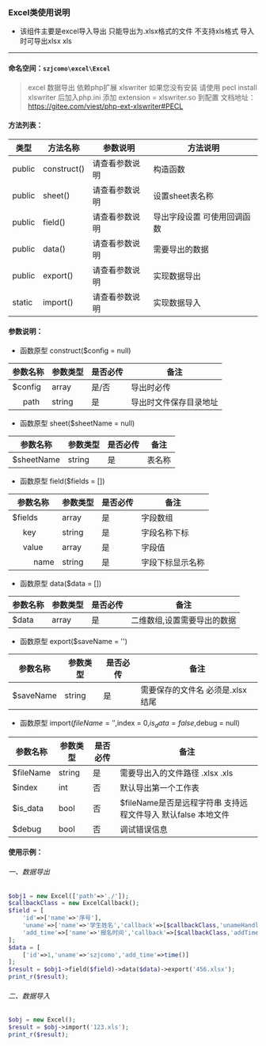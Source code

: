 ### Excel类使用说明

- 该组件主要是excel导入导出  只能导出为.xlsx格式的文件 不支持xls格式 导入时可导出xlsx xls

-------------

#### 命名空间：` szjcomo\excel\Excel ` 
                    
>excel 数据导出 依赖php扩展 xlswriter 如果您没有安装 请使用 pecl install xlswriter 后加入php.ini  添加 extension = xlswriter.so 到配置 文档地址：https://gitee.com/viest/php-ext-xlswriter#PECL

#### 方法列表：

|  类型 | 方法名称   | 参数说明  |  方法说明 |
| ------------ | ------------ | ------------ | ------------ |
| public  | construct()  | 请查看参数说明  | 构造函数  |
| public  | sheet()  | 请查看参数说明  | 设置sheet表名称  |
| public  | field()  | 请查看参数说明  | 导出字段设置 可使用回调函数  |
| public  | data()  | 请查看参数说明  | 需要导出的数据  |
| public  | export()  | 请查看参数说明  | 实现数据导出  |
| static  | import()  | 请查看参数说明  | 实现数据导入  |



#### 参数说明：
- 函数原型 construct($config = null)

|   参数名称| 参数类型  | 是否必传  |  备注 |
| ------------ | ------------ | ------------ | ------------ |
|  $config | array  | 是/否  | 导出时必传 |
|   &nbsp;&nbsp;&nbsp;&nbsp;&nbsp;path| string  | 是 | 导出时文件保存目录地址  |

- 函数原型 sheet($sheetName = null)

|   参数名称| 参数类型  | 是否必传  |  备注 |
| ------------ | ------------ | ------------ | ------------ |
|  $sheetName | string  | 是  | 表名称 |

- 函数原型 field($fields = [])

|   参数名称| 参数类型  | 是否必传  |  备注 |
| ------------ | ------------ | ------------ | ------------ |
|  $fields | array  | 是  | 字段数组 |
|  &nbsp;&nbsp;&nbsp;&nbsp;&nbsp;key | string  | 是  | 字段名称下标 |
|  &nbsp;&nbsp;&nbsp;&nbsp;&nbsp;value | array  | 是  | 字段值 |
|  &nbsp;&nbsp;&nbsp;&nbsp;&nbsp;&nbsp;&nbsp;&nbsp;&nbsp;&nbsp;name | string  | 是  | 字段下标显示名称 |

- 函数原型 data($data = [])

|   参数名称| 参数类型  | 是否必传  |  备注 |
| ------------ | ------------ | ------------ | ------------ |
|  $data | array  | 是  | 二维数组,设置需要导出的数据 |

- 函数原型 export($saveName = '')

|   参数名称| 参数类型  | 是否必传  |  备注 |
| ------------ | ------------ | ------------ | ------------ |
|  $saveName | string  | 是  | 需要保存的文件名 必须是.xlsx结尾 |

- 函数原型 import($fileName = '',$index = 0,$is_data = false,$debug = null)

|   参数名称| 参数类型  | 是否必传  |  备注 |
| ------------ | ------------ | ------------ | ------------ |
|  $fileName | string  | 是  | 需要导出入的文件路径 .xlsx .xls |
|  $index | int  | 否  | 默认导出第一个工作表 |
|  $is_data | bool  | 否  | $fileName是否是远程字符串 支持远程文件导入 默认false 本地文件 |
|  $debug | bool  | 否  | 调试错误信息 |



#### 使用示例：
######  一、数据导出
```php
$obj1 = new Excel(['path'=>'./']);
$callbackClass = new ExcelCallback();
$field = [
	'id'=>['name'=>'序号'],
	'uname'=>['name'=>'学生姓名','callback'=>[$callbackClass,'unameHandler']],
	'add_time'=>['name'=>'报名时间','callback'=>[$callbackClass,'addTimeHandler']],
];
$data = [
	['id'=>1,'uname'=>'szjcomo','add_time'=>time()]
];
$result = $obj1->field($field)->data($data)->export('456.xlsx');
print_r($result);
```
######  二、数据导入
```php
$obj = new Excel();
$result = $obj->import('123.xls');
print_r($result);
```
